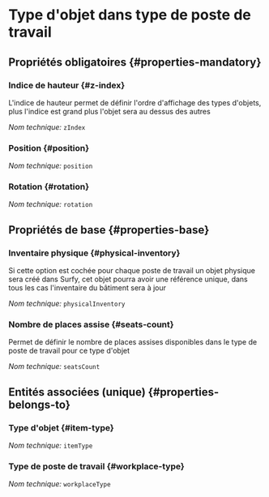 # Type d'objet dans type de poste de travail
<!--- THIS FILE IS GENERATED PLEASE DO NOT EDIT IT DIRECTLY --->



<OH code="workplaceTypeItemType"/>




## Propriétés obligatoires {#properties-mandatory}
    
### Indice de hauteur {#z-index}

L'indice de hauteur permet de définir l'ordre d'affichage des types d'objets, plus l'indice est grand plus l'objet sera au dessus des autres

*Nom technique:* ```zIndex```
<PH code="workplaceTypeItemType:zIndex"/>

### Position {#position}



*Nom technique:* ```position```
<PH code="workplaceTypeItemType:position"/>

### Rotation {#rotation}



*Nom technique:* ```rotation```
<PH code="workplaceTypeItemType:rotation"/>

    


## Propriétés de base {#properties-base}
    
### Inventaire physique {#physical-inventory}

Si cette option est cochée pour chaque poste de travail un objet physique sera créé dans Surfy, cet objet pourra avoir une référence unique, dans tous les cas l'inventaire du bâtiment sera à jour

*Nom technique:* ```physicalInventory```
<PH code="workplaceTypeItemType:physicalInventory"/>

### Nombre de places assise {#seats-count}

Permet de définir le nombre de places assises disponibles dans le type de poste de travail pour ce type d'objet

*Nom technique:* ```seatsCount```
<PH code="workplaceTypeItemType:seatsCount"/>

    

## Entités associées (unique) {#properties-belongs-to}

### Type d'objet {#item-type}



*Nom technique:* ```itemType```
<PH code="workplaceTypeItemType:itemType"/>

### Type de poste de travail {#workplace-type}



*Nom technique:* ```workplaceType```
<PH code="workplaceTypeItemType:workplaceType"/>





